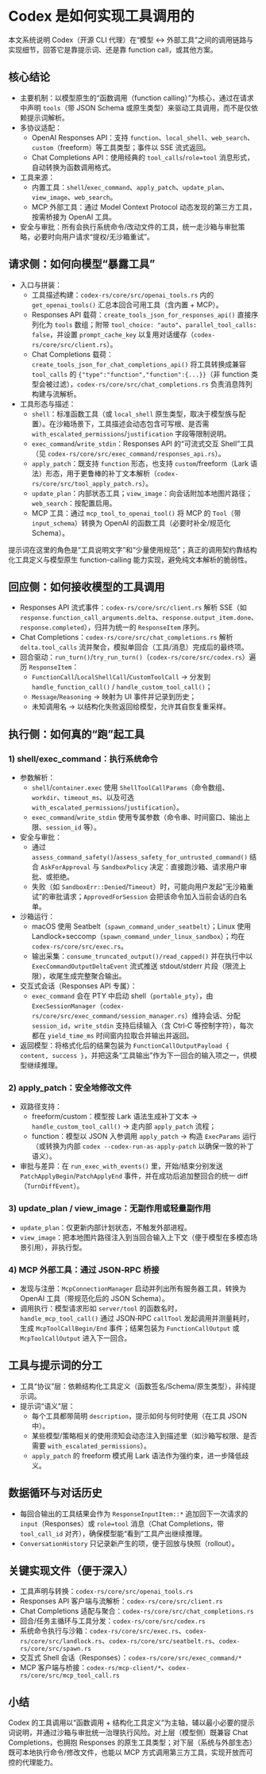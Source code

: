 # Codex 是如何实现工具调用的

本文系统说明 Codex（开源 CLI 代理）在“模型 ↔ 外部工具”之间的调用链路与实现细节，回答它是靠提示词、还是靠 function call，或其他方案。

## 核心结论

- 主要机制：以模型原生的“函数调用（function calling）”为核心，通过在请求中声明 `tools`（带 JSON Schema 或原生类型）来驱动工具调用，而不是仅依赖提示词解析。
- 多协议适配：
  - OpenAI Responses API：支持 `function`、`local_shell`、`web_search`、`custom`（freeform）等工具类型；事件以 SSE 流式返回。
  - Chat Completions API：使用经典的 `tool_calls`/`role=tool` 消息形式，自动转换为函数调用格式。
- 工具来源：
  - 内置工具：`shell`/`exec_command`、`apply_patch`、`update_plan`、`view_image`、`web_search`。
  - MCP 外部工具：通过 Model Context Protocol 动态发现的第三方工具，按需桥接为 OpenAI 工具。
- 安全与审批：所有会执行系统命令/改动文件的工具，统一走沙箱与审批策略，必要时向用户请求“提权/无沙箱重试”。

## 请求侧：如何向模型“暴露工具”

- 入口与拼装：
  - 工具描述构建：`codex-rs/core/src/openai_tools.rs` 内的 `get_openai_tools()` 汇总本回合可用工具（含内置 + MCP）。
  - Responses API 载荷：`create_tools_json_for_responses_api()` 直接序列化为 `tools` 数组；附带 `tool_choice: "auto"`、`parallel_tool_calls: false`，并设置 `prompt_cache_key` 以复用对话缓存（`codex-rs/core/src/client.rs`）。
  - Chat Completions 载荷：`create_tools_json_for_chat_completions_api()` 将工具转换成兼容 `tool_calls` 的 `{"type":"function","function":{...}}`（非 function 类型会被过滤），`codex-rs/core/src/chat_completions.rs` 负责消息阵列构建与流解析。
- 工具形态与描述：
  - `shell`：标准函数工具（或 `local_shell` 原生类型，取决于模型族与配置）。在沙箱场景下，工具描述会动态包含可写根、是否需 `with_escalated_permissions`/`justification` 字段等限制说明。
  - `exec_command`/`write_stdin`：Responses API 的“可流式交互 Shell”工具（见 `codex-rs/core/src/exec_command/responses_api.rs`）。
  - `apply_patch`：既支持 `function` 形态，也支持 `custom`/freeform（Lark 语法）形态，用于更鲁棒的补丁文本解析（`codex-rs/core/src/tool_apply_patch.rs`）。
  - `update_plan`：内部状态工具；`view_image`：向会话附加本地图片路径；`web_search`：按配置启用。
  - MCP 工具：通过 `mcp_tool_to_openai_tool()` 将 MCP 的 `Tool`（带 `input_schema`）转换为 OpenAI 的函数工具（必要时补全/规范化 Schema）。

提示词在这里的角色是“工具说明文字”和“少量使用规范”；真正的调用契约靠结构化工具定义与模型原生 function-calling 能力实现，避免纯文本解析的脆弱性。

## 回应侧：如何接收模型的工具调用

- Responses API 流式事件：`codex-rs/core/src/client.rs` 解析 SSE（如 `response.function_call_arguments.delta`、`response.output_item.done`、`response.completed`），归并为统一的 `ResponseItem` 序列。
- Chat Completions：`codex-rs/core/src/chat_completions.rs` 解析 `delta.tool_calls` 流并聚合，模拟单回合（工具/消息）完成后的最终项。
- 回合驱动：`run_turn()`/`try_run_turn()`（`codex-rs/core/src/codex.rs`）遍历 `ResponseItem`：
  - `FunctionCall`/`LocalShellCall`/`CustomToolCall` → 分发到 `handle_function_call()` / `handle_custom_tool_call()`；
  - `Message`/`Reasoning` → 映射为 UI 事件并记录到历史；
  - 未知调用名 → 以结构化失败返回给模型，允许其自恢复重采样。

## 执行侧：如何真的“跑”起工具

### 1) shell/exec_command：执行系统命令

- 参数解析：
  - `shell`/`container.exec` 使用 `ShellToolCallParams`（命令数组、`workdir`、`timeout_ms`、以及可选 `with_escalated_permissions`/`justification`）。
  - `exec_command`/`write_stdin` 使用专属参数（命令串、时间窗口、输出上限、`session_id` 等）。
- 安全与审批：
  - 通过 `assess_command_safety()`/`assess_safety_for_untrusted_command()` 结合 `AskForApproval` 与 `SandboxPolicy` 决定：直接跑沙箱、请求用户审批、或拒绝。
  - 失败（如 `SandboxErr::Denied`/`Timeout`）时，可能向用户发起“无沙箱重试”的审批请求；`ApprovedForSession` 会把该命令加入当前会话的白名单。
- 沙箱运行：
  - macOS 使用 Seatbelt（`spawn_command_under_seatbelt`）；Linux 使用 Landlock+seccomp（`spawn_command_under_linux_sandbox`）；均在 `codex-rs/core/src/exec.rs`。
  - 输出采集：`consume_truncated_output()/read_capped()` 并在执行中以 `ExecCommandOutputDeltaEvent` 流式推送 stdout/stderr 片段（限流上限），收尾生成完整聚合输出。
- 交互式会话（Responses API 专属）：
  - `exec_command` 会在 PTY 中启动 shell（`portable_pty`），由 `ExecSessionManager`（`codex-rs/core/src/exec_command/session_manager.rs`）维持会话、分配 `session_id`，`write_stdin` 支持后续输入（含 Ctrl‑C 等控制字符），每次都在 `yield_time_ms` 时间窗内拉取合并输出并返回。
- 返回模型：将格式化后的结果包装为 `FunctionCallOutputPayload { content, success }`，并把这条“工具输出”作为下一回合的输入项之一，供模型继续推理。

### 2) apply_patch：安全地修改文件

- 双路径支持：
  - freeform/custom：模型按 Lark 语法生成补丁文本 → `handle_custom_tool_call()` → 走内部 `apply_patch` 流程；
  - function：模型以 JSON 入参调用 `apply_patch` → 构造 `ExecParams` 运行（或转换为内部 `codex --codex-run-as-apply-patch` 以确保一致的补丁语义）。
- 审批与差异：在 `run_exec_with_events()` 里，开始/结束分别发送 `PatchApplyBegin`/`PatchApplyEnd` 事件，并在成功后追加整回合的统一 diff（`TurnDiffEvent`）。

### 3) update_plan / view_image：无副作用或轻量副作用

- `update_plan`：仅更新内部计划状态，不触发外部进程。
- `view_image`：把本地图片路径注入到当回合输入上下文（便于模型在多模态场景引用），非执行型。

### 4) MCP 外部工具：通过 JSON‑RPC 桥接

- 发现与注册：`McpConnectionManager` 启动并列出所有服务器工具，转换为 OpenAI 工具（带规范化后的 JSON Schema）。
- 调用执行：模型请求形如 `server/tool` 的函数名时，`handle_mcp_tool_call()` 通过 JSON‑RPC `callTool` 发起调用并测量耗时，生成 `McpToolCallBegin/End` 事件；结果包装为 `FunctionCallOutput` 或 `McpToolCallOutput` 进入下一回合。

## 工具与提示词的分工

- 工具“协议”层：依赖结构化工具定义（函数签名/Schema/原生类型），非纯提示词。
- 提示词“语义”层：
  - 每个工具都带简明 `description`，提示如何与何时使用（在工具 JSON 中）。
  - 某些模型/策略相关的使用须知会动态注入到描述里（如沙箱写权限、是否需要 `with_escalated_permissions`）。
  - `apply_patch` 的 freeform 模式用 Lark 语法作为强约束，进一步降低歧义。

## 数据循环与对话历史

- 每回合输出的工具结果会作为 `ResponseInputItem::*` 追加回下一次请求的 `input`（Responses）或 `role=tool` 消息（Chat Completions，带 `tool_call_id` 对齐），确保模型能“看到”工具产出继续推理。
- `ConversationHistory` 只记录新产生的项，便于回放与快照（rollout）。

## 关键实现文件（便于深入）

- 工具声明与转换：`codex-rs/core/src/openai_tools.rs`
- Responses API 客户端与流解析：`codex-rs/core/src/client.rs`
- Chat Completions 适配与聚合：`codex-rs/core/src/chat_completions.rs`
- 回合/任务主循环与工具分发：`codex-rs/core/src/codex.rs`
- 系统命令执行与沙箱：`codex-rs/core/src/exec.rs`、`codex-rs/core/src/landlock.rs`、`codex-rs/core/src/seatbelt.rs`、`codex-rs/core/src/spawn.rs`
- 交互式 Shell 会话（Responses）：`codex-rs/core/src/exec_command/*`
- MCP 客户端与桥接：`codex-rs/mcp-client/*`、`codex-rs/core/src/mcp_tool_call.rs`

## 小结

Codex 的工具调用以“函数调用 + 结构化工具定义”为主轴，辅以最小必要的提示词说明，并通过沙箱与审批统一治理执行风险。对上层（模型侧）既兼容 Chat Completions，也拥抱 Responses 的原生工具类型；对下层（系统与外部生态）既可本地执行命令/修改文件，也能以 MCP 方式调用第三方工具，实现开放而可控的代理能力。

